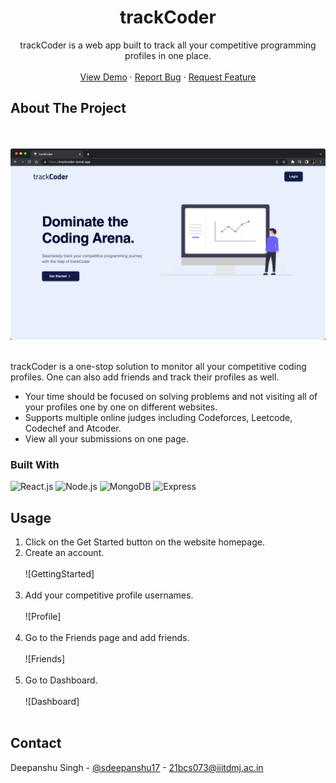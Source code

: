<div align="center">
  <h1 align="center">trackCoder</h1>
  <p align="center">
    trackCoder is a web app built to track all your competitive programming profiles in one place.
    <br />
    <br />
    <a href="https://trackcoder.vercel.app">View Demo</a>
    ·
    <a href="https://github.com/sdeepanshu17/trackCoder/issues">Report Bug</a>
    ·
    <a href="https://github.com/sdeepanshu17/trackCoder/issues">Request Feature</a>
  </p>
</div>


<!-- ABOUT THE PROJECT -->
## About The Project

<br /><br />
![HomePage]
<br /><br />

trackCoder is a one-stop solution to monitor all your competitive coding profiles. One can also add friends and track their profiles as well.

* Your time should be focused on solving problems and not visiting all of your profiles one by one on different websites.
* Supports multiple online judges including Codeforces, Leetcode, Codechef and Atcoder.
* View all your submissions on one page.



### Built With

![React.js]
![Node.js]
![MongoDB]
![Express]


<!-- USAGE -->
## Usage

<ol>
  <li>Click on the Get Started button on the website homepage. </li>
  <li>
    Create an account. <br /> <br />
    ![GettingStarted]
    <br /> <br />
  </li>

  <li>
    Add your competitive profile usernames. <br /> <br />
    ![Profile]
    <br /> <br />
  </li>
  <li>
    Go to the Friends page and add friends. <br /> <br />
    ![Friends]
    <br /> <br />
  </li>
  <li>
    Go to Dashboard. <br /> <br />
    ![Dashboard]
    <br /> <br />
  </li>
</ol>



<!-- CONTACT -->
## Contact

Deepanshu Singh - [@sdeepanshu17](https://linkedin.com/in/sdeepanshu17) - 21bcs073@iiitdmj.ac.in



<!-- MARKDOWN LINKS & IMAGES -->
[Node.js]: https://img.shields.io/badge/Node.js-43853D?style=for-the-badge&logo=node.js&logoColor=white
[React.js]: https://img.shields.io/badge/React-20232A?style=for-the-badge&logo=react&logoColor=61DAFB
[MongoDB]: https://img.shields.io/badge/MongoDB-4EA94B?style=for-the-badge&logo=mongodb&logoColor=white
[Express]: https://img.shields.io/badge/Express.js-404D59?style=for-the-badge
[HomePage]: /client/src/assets/HomePage.png
[Dashboard]: /client/src/assets/Dashboard.png
[GettingStarted]: /client/src/assets/GetStarted.png
[Profile]: /client/src/assets/Profiles.png
[Friends]: /client/src/assets/Friends.png